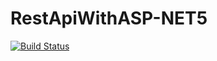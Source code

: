 # RestApiWithASP-NET5

[![Build Status](https://travis-ci.com/MarcoAnt1/RestApiWithASP-NET5.svg?branch=main)](https://travis-ci.com/MarcoAnt1/RestApiWithASP-NET5)